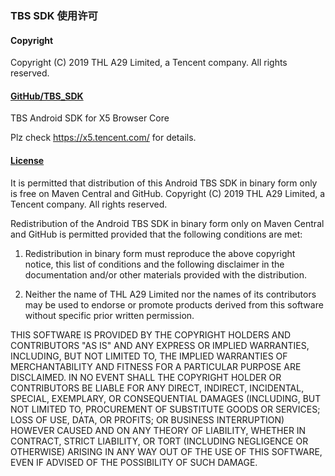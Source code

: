 ### TBS SDK 使用许可

#### Copyright

Copyright (C) 2019 THL A29 Limited, a Tencent company. All rights reserved.

#### [GitHub/TBS_SDK](https://github.com/TencentBrowsingService/TBS_SDK)

TBS Android SDK for X5 Browser Core

Plz check https://x5.tencent.com/ for details.

#### [License](https://github.com/TencentBrowsingService/TBS_SDK/blob/main/LICENSE.txt)

It is permitted that distribution of this Android TBS SDK in binary form only is free on Maven Central and GitHub. Copyright (C) 2019 THL A29 Limited, a Tencent company. All rights reserved.

Redistribution of the Android TBS SDK in binary form only on Maven Central and GitHub is permitted provided that the following conditions are met:

1. Redistribution in binary form must reproduce the above copyright notice, this list of conditions
   and the following disclaimer in the documentation and/or other materials provided with the
   distribution.

2. Neither the name of THL A29 Limited nor the names of its contributors may be used to endorse or
   promote products derived from this software without specific prior written permission.

THIS SOFTWARE IS PROVIDED BY THE COPYRIGHT HOLDERS AND CONTRIBUTORS "AS IS" AND ANY EXPRESS OR IMPLIED WARRANTIES, INCLUDING, BUT NOT LIMITED TO, THE IMPLIED WARRANTIES OF MERCHANTABILITY AND FITNESS FOR A PARTICULAR PURPOSE ARE DISCLAIMED. IN NO EVENT SHALL THE COPYRIGHT HOLDER OR CONTRIBUTORS BE LIABLE FOR ANY DIRECT, INDIRECT, INCIDENTAL, SPECIAL, EXEMPLARY, OR CONSEQUENTIAL DAMAGES (INCLUDING, BUT NOT LIMITED TO, PROCUREMENT OF SUBSTITUTE GOODS OR SERVICES; LOSS OF USE, DATA, OR PROFITS; OR BUSINESS INTERRUPTION) HOWEVER CAUSED AND ON ANY THEORY OF LIABILITY, WHETHER IN CONTRACT, STRICT LIABILITY, OR TORT (INCLUDING NEGLIGENCE OR OTHERWISE) ARISING IN ANY WAY OUT OF THE USE OF THIS SOFTWARE, EVEN IF ADVISED OF THE POSSIBILITY OF SUCH DAMAGE.

